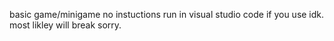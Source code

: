 basic game/minigame no instuctions run in visual studio code if you use idk.
most likley will break sorry.
